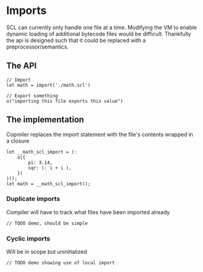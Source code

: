 # Imports
SCL can currently only handle one file at a time. Modifying the VM to enable dynamic loading of additional bytecode files would be difficult. Thankfully the api is designed such that it could be replaced with a preprocessor/semantics.


## The API

```
// Import
let math = import('./math.scl')

// Export something
o("importing this file exports this value")
```


## The implementation
Copmiler replaces the import statement with the file's contents wrapped in a closure
```
let __math_scl_import = (:
	o({
		pi: 3.14,
		sqr: (: i + i ),
	})
)();
let math = __math_scl_import();
```
### Duplicate imports
Compiler will have to track what files have been imported already
```
// TODO demo, should be simple
```
### Cyclic imports
Will be in scope but uninitialized
```
// TODO demo showing use of local import
```
